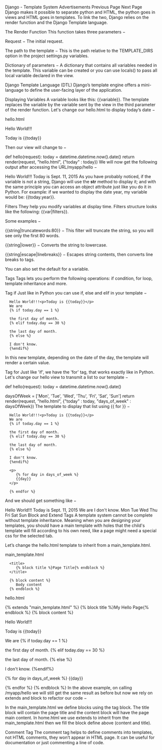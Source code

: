Django - Template System
Advertisements
 Previous Page Next Page  
Django makes it possible to separate python and HTML, the python goes in views and HTML goes in templates. To link the two, Django relies on the render function and the Django Template language.

The Render Function
This function takes three parameters −

Request − The initial request.

The path to the template − This is the path relative to the TEMPLATE_DIRS option in the project settings.py variables.

Dictionary of parameters − A dictionary that contains all variables needed in the template. This variable can be created or you can use locals() to pass all local variable declared in the view.

Django Template Language (DTL)
Django’s template engine offers a mini-language to define the user-facing layer of the application.

Displaying Variables
A variable looks like this: {{variable}}. The template replaces the variable by the variable sent by the view in the third parameter of the render function. Let's change our hello.html to display today’s date −

hello.html

<html>
   
   <body>
      Hello World!!!<p>Today is {{today}}</p>
   </body>
   
</html>
Then our view will change to −

def hello(request):
   today = datetime.datetime.now().date()
   return render(request, "hello.html", {"today" : today})
We will now get the following output after accessing the URL/myapp/hello −

Hello World!!!
Today is Sept. 11, 2015
As you have probably noticed, if the variable is not a string, Django will use the __str__ method to display it; and with the same principle you can access an object attribute just like you do it in Python. For example: if we wanted to display the date year, my variable would be: {{today.year}}.

Filters
They help you modify variables at display time. Filters structure looks like the following: {{var|filters}}.

Some examples −

{{string|truncatewords:80}} − This filter will truncate the string, so you will see only the first 80 words.

{{string|lower}} − Converts the string to lowercase.

{{string|escape|linebreaks}} − Escapes string contents, then converts line breaks to tags.

You can also set the default for a variable.

Tags
Tags lets you perform the following operations: if condition, for loop, template inheritance and more.

Tag if
Just like in Python you can use if, else and elif in your template −

<html>
   <body>
   
      Hello World!!!<p>Today is {{today}}</p>
      We are
      {% if today.day == 1 %}
      
      the first day of month.
      {% elif today.day == 30 %}
      
      the last day of month.
      {% else %}
      
      I don't know.
      {%endif%}
      
   </body>
</html>
In this new template, depending on the date of the day, the template will render a certain value.

Tag for
Just like 'if', we have the 'for' tag, that works exactly like in Python. Let's change our hello view to transmit a list to our template −

def hello(request):
   today = datetime.datetime.now().date()
   
   daysOfWeek = ['Mon', 'Tue', 'Wed', 'Thu', 'Fri', 'Sat', 'Sun']
   return render(request, "hello.html", {"today" : today, "days_of_week" : daysOfWeek})
The template to display that list using {{ for }} −

<html>
   <body>
      
      Hello World!!!<p>Today is {{today}}</p>
      We are
      {% if today.day == 1 %}
      
      the first day of month.
      {% elif today.day == 30 %}
      
      the last day of month.
      {% else %}
      
      I don't know.
      {%endif%}
      
      <p>
         {% for day in days_of_week %}
         {{day}}
      </p>
		
      {% endfor %}
      
   </body>
</html>
And we should get something like −

Hello World!!!
Today is Sept. 11, 2015
We are I don't know.
Mon
Tue
Wed
Thu
Fri
Sat
Sun
Block and Extend Tags
A template system cannot be complete without template inheritance. Meaning when you are designing your templates, you should have a main template with holes that the child's template will fill according to his own need, like a page might need a special css for the selected tab.

Let’s change the hello.html template to inherit from a main_template.html.

main_template.html

<html>
   <head>
      
      <title>
         {% block title %}Page Title{% endblock %}
      </title>
      
   </head>
	
   <body>
   
      {% block content %}
         Body content
      {% endblock %}
      
   </body>
</html>
hello.html

{% extends "main_template.html" %}
{% block title %}My Hello Page{% endblock %}
{% block content %}

Hello World!!!<p>Today is {{today}}</p>
We are
{% if today.day == 1 %}

the first day of month.
{% elif today.day == 30 %}

the last day of month.
{% else %}

I don't know.
{%endif%}

<p>
   {% for day in days_of_week %}
   {{day}}
</p>

{% endfor %}
{% endblock %}
In the above example, on calling /myapp/hello we will still get the same result as before but now we rely on extends and block to refactor our code −

In the main_template.html we define blocks using the tag block. The title block will contain the page title and the content block will have the page main content. In home.html we use extends to inherit from the main_template.html then we fill the block define above (content and title).

Comment Tag
The comment tag helps to define comments into templates, not HTML comments, they won’t appear in HTML page. It can be useful for documentation or just commenting a line of code.
